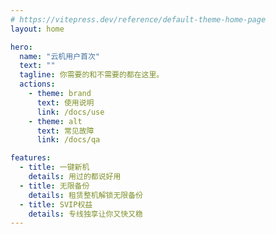 ```yaml
---
# https://vitepress.dev/reference/default-theme-home-page
layout: home

hero:
  name: "云机用户首次"
  text: ""
  tagline: 你需要的和不需要的都在这里。
  actions:
    - theme: brand
      text: 使用说明
      link: /docs/use
    - theme: alt
      text: 常见故障
      link: /docs/qa

features:
  - title: 一键新机
    details: 用过的都说好用
  - title: 无限备份
    details: 租赁整机解锁无限备份
  - title: SVIP权益
    details: 专线独享让你又快又稳
---
```


